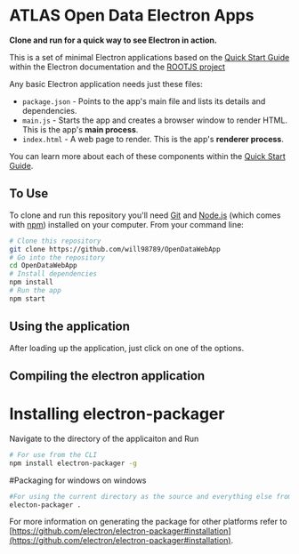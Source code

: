 # ATLAS Open Data Electron Apps

**Clone and run for a quick way to see Electron in action.**

This is a set of minimal Electron applications based on the [Quick Start Guide](http://electron.atom.io/docs/tutorial/quick-start) within the Electron documentation and the [ROOTJS project](https://github.com/root-project/jsroot/)


Any basic Electron application needs just these files:

- `package.json` - Points to the app's main file and lists its details and dependencies.
- `main.js` - Starts the app and creates a browser window to render HTML. This is the app's **main process**.
- `index.html` - A web page to render. This is the app's **renderer process**.

You can learn more about each of these components within the [Quick Start Guide](http://electron.atom.io/docs/tutorial/quick-start).

## To Use

To clone and run this repository you'll need [Git](https://git-scm.com) and [Node.js](https://nodejs.org/en/download/) (which comes with [npm](http://npmjs.com)) installed on your computer. From your command line:

```bash
# Clone this repository
git clone https://github.com/will98789/OpenDataWebApp
# Go into the repository
cd OpenDataWebApp
# Install dependencies
npm install
# Run the app
npm start
```

## Using the application

After loading up the application, just click on one of the options.

## Compiling the electron application

# Installing electron-packager

Navigate to the directory of the applicaiton and Run
```bash
# For use from the CLI
npm install electron-packager -g
```

#Packaging for windows on windows

```bash
#For using the current directory as the source and everything else from the package.json
electon-packager .
```

For more information on generating the package for other platforms refer to [https://github.com/electron/electron-packager#installation](https://github.com/electron/electron-packager#installation).
